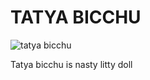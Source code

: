 # TATYA BICCHU
   ![tatya bicchu](https://user-images.githubusercontent.com/62846451/124314896-b302a280-db90-11eb-805b-b32c1e3253b0.jpeg)

Tatya bicchu is nasty litty doll
